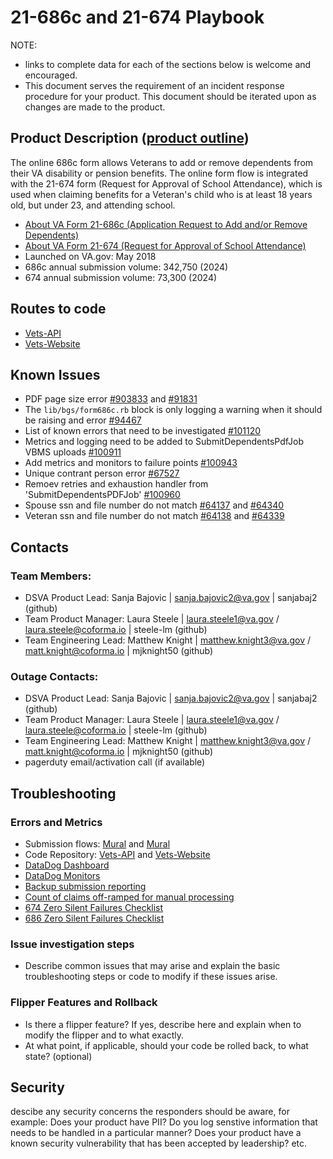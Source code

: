 # 21-686c and 21-674 Playbook

NOTE: 
- links to complete data for each of the sections below is welcome and encouraged.
- This document serves the requirement of an incident response procedure for your product. This document should be iterated upon as changes are made to the product.

## Product Description ([product outline](https://github.com/department-of-veterans-affairs/va.gov-team/blob/master/products/dependents/README.md))
The online 686c form allows Veterans to add or remove dependents from their VA disability or pension benefits. The online form flow is integrated with the 21-674 form (Request for Approval of School Attendance), which is used when claiming benefits for a Veteran's child who is at least 18 years old, but under 23, and attending school.
- [About VA Form 21-686c (Application Request to Add and/or Remove Dependents)](https://www.va.gov/find-forms/about-form-21-686c/) 
- [About VA Form 21-674 (Request for Approval of School Attendance)](https://www.va.gov/find-forms/about-form-21-674/)
- Launched on VA.gov: May 2018
- 686c annual submission volume: 342,750 (2024)
- 674 annual submission volume: 73,300 (2024)

## Routes to code
- [Vets-API](https://github.com/department-of-veterans-affairs/vets-api)
- [Vets-Website](https://github.com/department-of-veterans-affairs/vets-website)

## Known Issues
- PDF page size error [#903833](https://github.com/department-of-veterans-affairs/va.gov-team/issues/90383) and [#91831](https://github.com/department-of-veterans-affairs/va.gov-team/issues/91831)
- The `lib/bgs/form686c.rb` block is only logging a warning when it should be raising and error [#94467](https://github.com/department-of-veterans-affairs/va.gov-team/issues/94467)
- List of known errors that need to be investigated [#101120](https://github.com/department-of-veterans-affairs/va.gov-team/issues/101120)
- Metrics and logging need to be added to SubmitDependentsPdfJob VBMS uploads [#100911](https://github.com/department-of-veterans-affairs/va.gov-team/issues/100911)
- Add metrics and monitors to failure points [#100943](https://github.com/department-of-veterans-affairs/va.gov-team/issues/100943)
- Unique contrant person error [#67527](https://github.com/department-of-veterans-affairs/va.gov-team/issues/67527)
- Remoev retries and exhaustion handler from 'SubmitDependentsPDFJob' [#100960](https://github.com/department-of-veterans-affairs/va.gov-team/issues/100960)
- Spouse ssn and file number do not match [#64137](https://github.com/department-of-veterans-affairs/va.gov-team/issues/64137) and [#64340](https://github.com/department-of-veterans-affairs/va.gov-team/issues/64340)
- Veteran ssn and file number do not match [#64138](https://github.com/department-of-veterans-affairs/va.gov-team/issues/64138) and [#64339](https://github.com/department-of-veterans-affairs/va.gov-team/issues/64339)

## Contacts

### Team Members:
- DSVA Product Lead: Sanja Bajovic | sanja.bajovic2@va.gov | sanjabaj2 (github)
- Team Product Manager: Laura Steele | laura.steele1@va.gov / laura.steele@coforma.io | steele-lm (github)
- Team Engineering Lead: Matthew Knight | matthew.knight3@va.gov / matt.knight@coforma.io | mjknight50 (github)

### Outage Contacts:
- DSVA Product Lead: Sanja Bajovic | sanja.bajovic2@va.gov | sanjabaj2 (github)
- Team Product Manager: Laura Steele | laura.steele1@va.gov / laura.steele@coforma.io | steele-lm (github)
- Team Engineering Lead: Matthew Knight | matthew.knight3@va.gov / matt.knight@coforma.io | mjknight50 (github)
- pagerduty email/activation call (if available)

## Troubleshooting

### Errors and Metrics
- Submission flows: [Mural](https://app.mural.co/t/departmentofveteransaffairs9999/m/departmentofveteransaffairs9999/1697740873991/4be42fcadc013be6b3d65bd620522ee68e8e0faf?wid=0-1708962483237) and [Mural](https://app.mural.co/t/departmentofveteransaffairs9999/m/departmentofveteransaffairs9999/1727757799534/c7c5f5a6dc1b8f451ecab5f02afa70a9325b93c8)
- Code Repository: [Vets-API](https://github.com/department-of-veterans-affairs/vets-api) and [Vets-Website](https://github.com/department-of-veterans-affairs/vets-website)
- [DataDog Dashboard](https://vagov.ddog-gov.com/dashboard/vad-969-xqc/benefits-dependents-686674?fromUser=false&refresh_mode=sliding&from_ts=1729703196402&to_ts=1737479196402&live=true)
- [DataDog Monitors](https://vagov.ddog-gov.com/monitors/manage?q=dependent&order=desc)
- [Backup submission reporting](https://vagov.ddog-gov.com/dashboard/66t-jtz-guk/686c-674-backup-submission-reporting?fromUser=false&refresh_mode=sliding&from_ts=1736874419874&to_ts=1737479219874&live=true)
- [Count of claims off-ramped for manual processing](https://vagov.ddog-gov.com/logs?query=%40payload.txt%3AClaim%5C%20set%5C%20to%5C%20manual%5C%20by%2A&agg_m=count&agg_m_source=base&agg_q=%40payload.txt&agg_q_source=base&agg_t=count&cols=host%2Cservice%2C%40payload.txt&fromUser=true&messageDisplay=inline&refresh_mode=paused&storage=flex_tier&stream_sort=desc&top_n=10&top_o=top&viz=toplist&x_missing=true&from_ts=1704088800000&to_ts=1726080480000&live=false)
- [674 Zero Silent Failures Checklist](https://github.com/department-of-veterans-affairs/va.gov-team-sensitive/blob/master/platform/practices/zero-silent-failures/findings/dependents_21-674/checklist.md)
- [686 Zero Silent Failures Checklist](https://github.com/department-of-veterans-affairs/va.gov-team-sensitive/blob/master/platform/practices/zero-silent-failures/findings/dependents_21-686c/checklist.md)

### Issue investigation steps
- Describe common issues that may arise and explain the basic troubleshooting steps or code to modify if these issues arise.

### Flipper Features and Rollback
- Is there a flipper feature? If yes, describe here and explain when to modify the flipper and to what exactly.
- At what point, if applicable, should your code be rolled back, to what state? (optional)

## Security
descibe any security concerns the responders should be aware, for example: Does your product have PII? Do you log senstive information that needs to be handled in a particular manner? Does your product have a known security vulnerability that has been accepted by leadership? etc.
